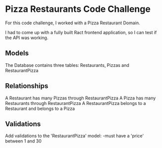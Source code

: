 # Pizza Restaurants Code Challenge

For this code challenge, I worked with a Pizza Restaurant Domain.

I had to come up with a fully built Ract frontend application, so I can test if the API was working.

## Models

The Database contains three tables:
Restaurants, Pizzas and RestaurantPizza

## Relationships

A Restaurant has many Pizzas through RestaurantPizza
A Pizza has many Restaurants through RestaurantPizza
A RestaurantPizza belongs to a Restaurant and belongs to a Pizza

## Validations

Add validations to the 'RestaurantPizza' model:
-must have a 'price' between 1 and 30